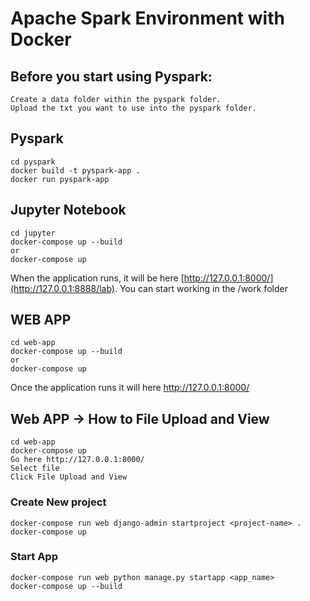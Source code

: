 # Apache Spark Environment with Docker

## Before you start using Pyspark:

```
Create a data folder within the pyspark folder.
Upload the txt you want to use into the pyspark folder.
```

## Pyspark

```
cd pyspark
docker build -t pyspark-app .
docker run pyspark-app
```

## Jupyter Notebook

```
cd jupyter
docker-compose up --build
or
docker-compose up
```

When the application runs, it will be here [http://127.0.0.1:8000/](http://127.0.0.1:8888/lab). You can start working in the /work folder

## WEB APP

```
cd web-app
docker-compose up --build
or
docker-compose up
```

Once the application runs it will here http://127.0.0.1:8000/

## Web APP -> How to File Upload and View

```
cd web-app
docker-compose up
Go here http://127.0.0.1:8000/
Select file
Click File Upload and View
```

### Create New project

```
docker-compose run web django-admin startproject <project-name> .
docker-compose up
```

### Start App

```
docker-compose run web python manage.py startapp <app_name>
docker-compose up --build
```
